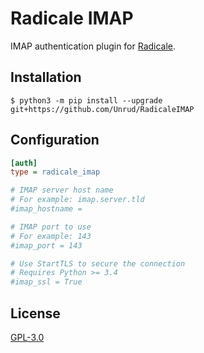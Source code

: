 # Radicale IMAP

IMAP authentication plugin for [Radicale](http://radicale.org/).

## Installation

```shell
$ python3 -m pip install --upgrade git+https://github.com/Unrud/RadicaleIMAP
```

## Configuration

```ini
[auth]
type = radicale_imap

# IMAP server host name
# For example: imap.server.tld
#imap_hostname =

# IMAP port to use
# For example: 143
#imap_port = 143

# Use StartTLS to secure the connection
# Requires Python >= 3.4
#imap_ssl = True
```

## License

[GPL-3.0](https://github.com/Unrud/RadicaleIMAP/blob/master/COPYING)
